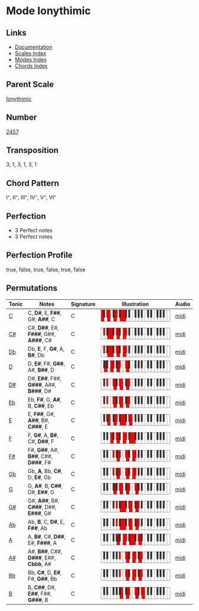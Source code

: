 # Mode Ionythimic

## Links

- [Documentation](README.md)
- [Scales Index](Scales.md)
- [Modes Index](Modes.md)
- [Chords Index](Chords.md)

## Parent Scale

[Ionythimic](ScaleIonythimic.md)

## Number

[2457](https://ianring.com/musictheory/scales/2457)

## Transposition

3, 1, 3, 1, 3, 1

## Chord Pattern

I⁺, II⁺, III⁺, IV⁺, V⁺, VI⁺

## Perfection

- 3 Perfect notes
- 3 Perfect notes

## Perfection Profile

true, false, true, false, true, false

## Permutations

| Tonic | Notes | Signature | Illustration | Audio |
|-------|-------|-----------|--------------|-------|
| [C](ModeCNaturalIonythimic.md) | C, **D#**, E, **F##**, G#, **A##**, C | C | ![CNaturalIonythimic](ModeCNaturalIonythimic.png) | [midi](https://github.com/edipermadi/music/blob/main/docs/ModeCNaturalIonythimic.mid?raw=true) |
| [C#](ModeCSharpIonythimic.md) | C#, **D##**, E#, **F###**, G##, **A###**, C# | C | ![CSharpIonythimic](ModeCSharpIonythimic.png) | [midi](https://github.com/edipermadi/music/blob/main/docs/ModeCSharpIonythimic.mid?raw=true) |
| [Db](ModeDFlatIonythimic.md) | Db, **E**, F, **G#**, A, **B#**, Db | C | ![DFlatIonythimic](ModeDFlatIonythimic.png) | [midi](https://github.com/edipermadi/music/blob/main/docs/ModeDFlatIonythimic.mid?raw=true) |
| [D](ModeDNaturalIonythimic.md) | D, **E#**, F#, **G##**, A#, **B##**, D | C | ![DNaturalIonythimic](ModeDNaturalIonythimic.png) | [midi](https://github.com/edipermadi/music/blob/main/docs/ModeDNaturalIonythimic.mid?raw=true) |
| [D#](ModeDSharpIonythimic.md) | D#, **E##**, F##, **G###**, A##, **B###**, D# | C | ![DSharpIonythimic](ModeDSharpIonythimic.png) | [midi](https://github.com/edipermadi/music/blob/main/docs/ModeDSharpIonythimic.mid?raw=true) |
| [Eb](ModeEFlatIonythimic.md) | Eb, **F#**, G, **A#**, B, **C##**, Eb | C | ![EFlatIonythimic](ModeEFlatIonythimic.png) | [midi](https://github.com/edipermadi/music/blob/main/docs/ModeEFlatIonythimic.mid?raw=true) |
| [E](ModeENaturalIonythimic.md) | E, **F##**, G#, **A##**, B#, **C###**, E | C | ![ENaturalIonythimic](ModeENaturalIonythimic.png) | [midi](https://github.com/edipermadi/music/blob/main/docs/ModeENaturalIonythimic.mid?raw=true) |
| [F](ModeFNaturalIonythimic.md) | F, **G#**, A, **B#**, C#, **D##**, F | C | ![FNaturalIonythimic](ModeFNaturalIonythimic.png) | [midi](https://github.com/edipermadi/music/blob/main/docs/ModeFNaturalIonythimic.mid?raw=true) |
| [F#](ModeFSharpIonythimic.md) | F#, **G##**, A#, **B##**, C##, **D###**, F# | C | ![FSharpIonythimic](ModeFSharpIonythimic.png) | [midi](https://github.com/edipermadi/music/blob/main/docs/ModeFSharpIonythimic.mid?raw=true) |
| [Gb](ModeGFlatIonythimic.md) | Gb, **A**, Bb, **C#**, D, **E#**, Gb | C | ![GFlatIonythimic](ModeGFlatIonythimic.png) | [midi](https://github.com/edipermadi/music/blob/main/docs/ModeGFlatIonythimic.mid?raw=true) |
| [G](ModeGNaturalIonythimic.md) | G, **A#**, B, **C##**, D#, **E##**, G | C | ![GNaturalIonythimic](ModeGNaturalIonythimic.png) | [midi](https://github.com/edipermadi/music/blob/main/docs/ModeGNaturalIonythimic.mid?raw=true) |
| [G#](ModeGSharpIonythimic.md) | G#, **A##**, B#, **C###**, D##, **E###**, G# | C | ![GSharpIonythimic](ModeGSharpIonythimic.png) | [midi](https://github.com/edipermadi/music/blob/main/docs/ModeGSharpIonythimic.mid?raw=true) |
| [Ab](ModeAFlatIonythimic.md) | Ab, **B**, C, **D#**, E, **F##**, Ab | C | ![AFlatIonythimic](ModeAFlatIonythimic.png) | [midi](https://github.com/edipermadi/music/blob/main/docs/ModeAFlatIonythimic.mid?raw=true) |
| [A](ModeANaturalIonythimic.md) | A, **B#**, C#, **D##**, E#, **F###**, A | C | ![ANaturalIonythimic](ModeANaturalIonythimic.png) | [midi](https://github.com/edipermadi/music/blob/main/docs/ModeANaturalIonythimic.mid?raw=true) |
| [A#](ModeASharpIonythimic.md) | A#, **B##**, C##, **D###**, E##, **Cbbb**, A# | C | ![ASharpIonythimic](ModeASharpIonythimic.png) | [midi](https://github.com/edipermadi/music/blob/main/docs/ModeASharpIonythimic.mid?raw=true) |
| [Bb](ModeBFlatIonythimic.md) | Bb, **C#**, D, **E#**, F#, **G##**, Bb | C | ![BFlatIonythimic](ModeBFlatIonythimic.png) | [midi](https://github.com/edipermadi/music/blob/main/docs/ModeBFlatIonythimic.mid?raw=true) |
| [B](ModeBNaturalIonythimic.md) | B, **C##**, D#, **E##**, F##, **G###**, B | C | ![BNaturalIonythimic](ModeBNaturalIonythimic.png) | [midi](https://github.com/edipermadi/music/blob/main/docs/ModeBNaturalIonythimic.mid?raw=true) |
